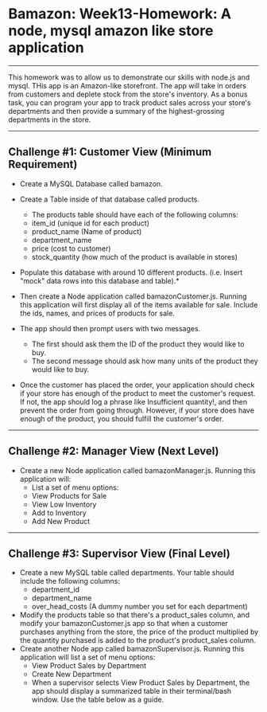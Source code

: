 # Bamazon:  Week13-Homework:  A node, mysql amazon like store application
---
This homework was to allow us to demonstrate our skills with node.js and mysql.  THis app is an Amazon-like storefront. The app will take in orders from customers and deplete stock from the store's inventory. As a bonus task, you can program your app to track product sales across your store's departments and then provide a summary of the highest-grossing departments in the store.

---
## Challenge #1: Customer View (Minimum Requirement)

* Create a MySQL Database called bamazon.
* Create a Table inside of that database called products.
    - The products table should have each of the following columns:
    - item_id (unique id for each product)
    - product_name (Name of product)
    - department_name
    - price (cost to customer)
    - stock_quantity (how much of the product is available in stores)

* Populate this database with around 10 different products. (i.e. Insert "mock" data rows into this database and table).*
* Then create a Node application called bamazonCustomer.js. Running this application will first display all of the items available for sale. Include the ids, names, and prices of products for sale.
* The app should then prompt users with two messages.
    - The first should ask them the ID of the product they would like to buy.
    - The second message should ask how many units of the product they would like to buy.

* Once the customer has placed the order, your application should check if your store has enough of the product to meet the customer's request.
If not, the app should log a phrase like Insufficient quantity!, and then prevent the order from going through.
However, if your store does have enough of the product, you should fulfill the customer's order.

---
## Challenge #2: Manager View (Next Level)

* Create a new Node application called bamazonManager.js. Running this application will:
    - List a set of menu options:
    - View Products for Sale
    - View Low Inventory
    - Add to Inventory
    - Add New Product

---
## Challenge #3: Supervisor View (Final Level)

* Create a new MySQL table called departments. Your table should include the following columns:
    - department_id
    - department_name
    - over_head_costs (A dummy number you set for each department)
* Modify the products table so that there's a product_sales column, and modify your bamazonCustomer.js app so that when a customer purchases anything from the store, the price of the product multiplied by the quantity purchased is added to the product's product_sales column.
* Create another Node app called bamazonSupervisor.js. Running this application will list a set of menu options:
    - View Product Sales by Department
    - Create New Department
    - When a supervisor selects View Product Sales by Department, the app should display a summarized table in their terminal/bash window. Use the table below as a guide.
